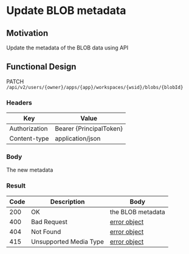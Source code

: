 # Update BLOB metadata
## Motivation
Update the metadata of the BLOB data using API

## Functional Design
PATCH `/api/v2/users/{owner}/apps/{app}/workspaces/{wsid}/blobs/{blobId}`

### Headers
| Key | Value |
| --- | --- |
| Authorization | Bearer {PrincipalToken} |
| Content-type | application/json |

### Body
The new metadata

### Result
| Code | Description | Body |
| --- | --- | --- |
| 200 | OK | the BLOB metadata |
| 400 | Bad Request | [error object](README.md#errors) |
| 404 | Not Found | [error object](README.md#errors) |
| 415 | Unsupported Media Type | [error object](README.md#errors) |

